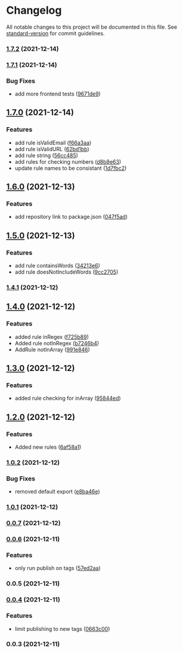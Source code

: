 # Changelog

All notable changes to this project will be documented in this file. See [standard-version](https://github.com/conventional-changelog/standard-version) for commit guidelines.

### [1.7.2](https://gitlab.soxprox.com/soxprox/packages/form-validation/compare/v1.7.1...v1.7.2) (2021-12-14)

### [1.7.1](https://gitlab.soxprox.com/soxprox/packages/form-validation/compare/v1.7.0...v1.7.1) (2021-12-14)


### Bug Fixes

* add more frontend tests ([9671de9](https://gitlab.soxprox.com/soxprox/packages/form-validation/commit/9671de9ae65cc481c654dcd1bcb94eb902c933b8))

## [1.7.0](https://gitlab.soxprox.com/soxprox/packages/form-validation/compare/v1.6.0...v1.7.0) (2021-12-14)


### Features

* add rule isValidEmail ([f66a3aa](https://gitlab.soxprox.com/soxprox/packages/form-validation/commit/f66a3aab0e72506697b8afeaf552bd0d6568f3ac))
* add rule isValidURL ([62bd1bb](https://gitlab.soxprox.com/soxprox/packages/form-validation/commit/62bd1bbe14f6ec80f8b775ebdce59e25198acc37))
* add rule string ([56cc485](https://gitlab.soxprox.com/soxprox/packages/form-validation/commit/56cc48566567be7c871a33cc946eff777221484c))
* add rules for checking numbers ([d8b8e63](https://gitlab.soxprox.com/soxprox/packages/form-validation/commit/d8b8e63356ce109ee2a8804b314ff0723652e2d8))
* update rule names to be consistant ([1d7fbc2](https://gitlab.soxprox.com/soxprox/packages/form-validation/commit/1d7fbc2b8b5e84c3dfd9ad2afa02cb53ce8810a2))

## [1.6.0](https://gitlab.soxprox.com/soxprox/packages/form-validation/compare/v1.5.0...v1.6.0) (2021-12-13)


### Features

* add repository link to package.json ([047f5ad](https://gitlab.soxprox.com/soxprox/packages/form-validation/commit/047f5ad403a220d311a766a510eab93d58b55f6f))

## [1.5.0](https://gitlab.soxprox.com/soxprox/packages/form-validation/compare/v1.4.1...v1.5.0) (2021-12-13)


### Features

* add rule containsWords ([34213e6](https://gitlab.soxprox.com/soxprox/packages/form-validation/commit/34213e61a936e1e5eef76cada1c49344ef574060))
* add rule doesNotIncludeWords ([9cc2705](https://gitlab.soxprox.com/soxprox/packages/form-validation/commit/9cc2705b5ce75e7d04201ec3460676ba596ea7f3))

### [1.4.1](https://gitlab.soxprox.com/soxprox/packages/form-validation/compare/v1.4.0...v1.4.1) (2021-12-12)

## [1.4.0](https://gitlab.soxprox.com/soxprox/packages/form-validation/compare/v1.3.0...v1.4.0) (2021-12-12)


### Features

* added rule inRegex ([f725b89](https://gitlab.soxprox.com/soxprox/packages/form-validation/commit/f725b8935795147c3f00611e19929224e13cd972))
* Added rule notInRegex ([b7246b4](https://gitlab.soxprox.com/soxprox/packages/form-validation/commit/b7246b4d40143728d1dccf92c39cf55f5bc957d2))
* AddRule notInArray ([991e846](https://gitlab.soxprox.com/soxprox/packages/form-validation/commit/991e8464dd3a3b66277757f117823c7f5560fd9e))

## [1.3.0](https://gitlab.soxprox.com/soxprox/packages/form-validation/compare/v1.2.0...v1.3.0) (2021-12-12)


### Features

* added rule checking for inArray ([95844ed](https://gitlab.soxprox.com/soxprox/packages/form-validation/commit/95844ed9a3e046d4316aec6d8655cec90bab7095))

## [1.2.0](https://gitlab.soxprox.com/soxprox/packages/form-validation/compare/v1.0.2...v1.2.0) (2021-12-12)


### Features

* Added new rules ([6af58a1](https://gitlab.soxprox.com/soxprox/packages/form-validation/commit/6af58a1b7af88f4951ed13e3bdaace3602de7cf8))

### [1.0.2](https://gitlab.soxprox.com/soxprox/packages/form-validation/compare/v1.0.1...v1.0.2) (2021-12-12)


### Bug Fixes

* removed default export ([e8ba46e](https://gitlab.soxprox.com/soxprox/packages/form-validation/commit/e8ba46e0f2ccc191b8deb96e08bd82ff974b1408))

### [1.0.1](https://gitlab.soxprox.com/soxprox/packages/form-validation/compare/v0.0.7...v1.0.1) (2021-12-12)

### [0.0.7](https://gitlab.soxprox.com/soxprox/packages/form-validation/compare/v0.0.6...v0.0.7) (2021-12-12)

### [0.0.6](https://gitlab.soxprox.com/soxprox/packages/form-validation/compare/v0.0.5...v0.0.6) (2021-12-11)


### Features

* only run publish on tags ([57ed2aa](https://gitlab.soxprox.com/soxprox/packages/form-validation/commit/57ed2aaa86b41f7880bea453bfe012521b915d1e))

### 0.0.5 (2021-12-11)

### [0.0.4](https://gitlab.soxprox.com/soxprox/packages/form-validation/compare/v0.0.3...v0.0.4) (2021-12-11)


### Features

* limit publishing to new tags ([0663c00](https://gitlab.soxprox.com/soxprox/packages/form-validation/commit/0663c0025a19fd77ffeff4ecd85094978e7f72a1))

### 0.0.3 (2021-12-11)
